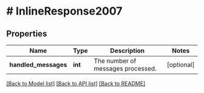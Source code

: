 # # InlineResponse2007

## Properties

Name | Type | Description | Notes
------------ | ------------- | ------------- | -------------
**handled_messages** | **int** | The number of messages processed. | [optional]

[[Back to Model list]](../../README.md#models) [[Back to API list]](../../README.md#endpoints) [[Back to README]](../../README.md)
